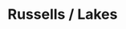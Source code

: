 ---
ee_id: '4176'
site: '1'
type: '2'
url: 2014-086-russells-lakes
title: Russells / Lakes
year: '2014'
display_year: '2014'
medium: 1920x1080 H.264/MPEG-4 Part 10 looped digital file (from ​lossless ​Quicktime
  Animation master), media player, 70” flatscreen, armature, various cables
dims: 79 x 36 1/2 x 11 inches
pitch: ''
ps: ''
live_url: ''
related: |-
  [80] [2011-008-photoshop-cs] 2011-008 Photoshop CS
  [108] [2011-092-whitney-brochure] 2011-092 Whitney Brochure
  [141] [2010-044-photoshop-cs] 2010-044 Photoshop CS
youtube: ''
related_code: ''
imgs: russels-lakes-2014-086-full-still-1-database-team.jpg
subheading: ''
download: ''
add_credit: ''
commission: ''
layout: things-i-made
---